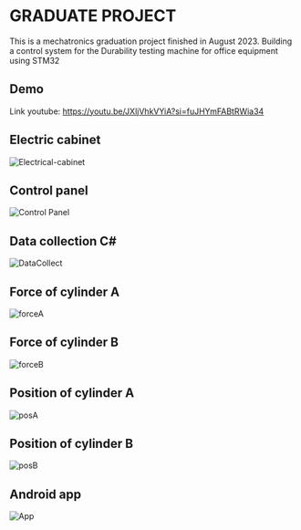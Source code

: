 # GRADUATE PROJECT
This is a mechatronics graduation project finished in August 2023. Building a control system for the Durability testing machine for office equipment using STM32
## Demo
Link youtube: https://youtu.be/JXljVhkVYiA?si=fuJHYmFABtRWia34
## **Electric cabinet**
![Electrical-cabinet](https://github.com/user-attachments/assets/5436c131-e956-4117-bcb7-273a2c362ae0)
## **Control panel**
![Control Panel](https://github.com/user-attachments/assets/2f03d2e9-37f2-454d-8ada-bdda11c5960c)
## **Data collection C#**
![DataCollect](https://github.com/user-attachments/assets/026d0b8b-7062-412f-8b27-e0cb774a4171)
## Force of cylinder A
![forceA](https://github.com/user-attachments/assets/a9a9c293-87be-4b9e-b048-d4e4e00c4ef3)
## Force of cylinder B
![forceB](https://github.com/user-attachments/assets/3e947680-6f5c-4f94-b760-aff02f633f67)
## Position of cylinder A
![posA](https://github.com/user-attachments/assets/72491b42-12b0-4e18-bde2-e7032a121260)
## Position of cylinder B
![posB](https://github.com/user-attachments/assets/b9abb8c1-174d-43ad-b9fe-ac86511a3b02)
## Android app
![App](https://github.com/user-attachments/assets/13e9a57a-d347-428e-bf60-f6198ddd2c79)








